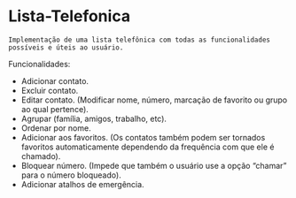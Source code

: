 # Lista-Telefonica
    
    Implementação de uma lista telefônica com todas as funcionalidades possíveis e úteis ao usuário. 
   
Funcionalidades: 
<ul>
<li>Adicionar contato. </li>
<li>Excluir contato.</li>
<li>Editar contato. (Modificar nome, número, marcação de favorito ou grupo ao qual pertence).</li>
<li>Agrupar (família, amigos, trabalho, etc).</li>
<li>Ordenar por nome.</li>
<li> Adicionar aos favoritos. (Os contatos também podem ser tornados favoritos automaticamente dependendo da frequência com que ele é chamado).</li>
<li>Bloquear número. (Impede que também o usuário use a opção “chamar” para o número bloqueado).</li>
<li> Adicionar atalhos de emergência.</li>
</ul>
    
    
